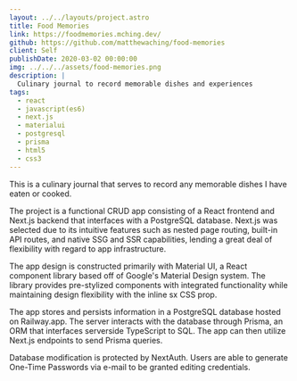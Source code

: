 ```yaml
---
layout: ../../layouts/project.astro
title: Food Memories
link: https://foodmemories.mching.dev/
github: https://github.com/matthewaching/food-memories
client: Self
publishDate: 2020-03-02 00:00:00
img: ../../../assets/food-memories.png
description: |
  Culinary journal to record memorable dishes and experiences
tags:
  - react
  - javascript(es6)
  - next.js
  - materialui
  - postgresql
  - prisma
  - html5
  - css3
---
```


This is a culinary journal that serves to record any memorable dishes I have eaten or cooked.

The project is a functional CRUD app consisting of a React frontend and Next.js backend that interfaces with a PostgreSQL database. Next.js was selected due to its intuitive features such as nested page routing, built-in API routes, and native SSG and SSR capabilities, lending a great deal of flexibility with regard to app infrastructure.

The app design is constructed primarily with Material UI, a React component library based off of Google's Material Design system. The library provides pre-stylized components with integrated functionality while maintaining design flexibility with the inline sx CSS prop.

The app stores and persists information in a PostgreSQL database hosted on Railway.app. The server interacts with the database through Prisma, an ORM that interfaces serverside TypeScript to SQL. The app can then utilize Next.js endpoints to send Prisma queries.

Database modification is protected by NextAuth. Users are able to generate One-Time Passwords via e-mail to be granted editing credentials.
